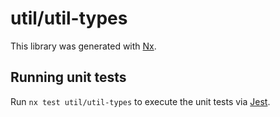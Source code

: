 # util/util-types

This library was generated with [Nx](https://nx.dev).

## Running unit tests

Run `nx test util/util-types` to execute the unit tests via [Jest](https://jestjs.io).
